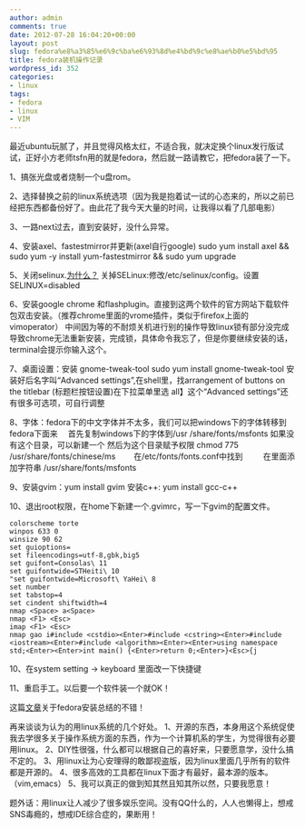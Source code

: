 ```yaml
---
author: admin
comments: true
date: 2012-07-28 16:04:20+00:00
layout: post
slug: fedora%e8%a3%85%e6%9c%ba%e6%93%8d%e4%bd%9c%e8%ae%b0%e5%bd%95
title: fedora装机操作记录
wordpress_id: 352
categories:
- linux
tags:
- fedora
- linux
- VIM
---
```


最近ubuntu玩腻了，并且觉得风格太红，不适合我，就决定换个linux发行版试试，正好小方老师tsfn用的就是fedora，然后就一路请教它，把fedora装了一下。

1、搞张光盘或者烧制一个u盘rom。

2、选择替换之前的linux系统选项（因为我是抱着试一试的心态来的，所以之前已经把东西都备份好了。由此花了我今天大量的时间，让我得以看了几部电影）

3、一路next过去，直到安装好，没什么异常。

4、安装axel、fastestmirror并更新(axel自行google)
sudo yum install axel && sudo yum -y install yum-fastestmirror && sudo yum upgrade

5、关闭selinux.[为什么？](http://www.360doc.com/content/12/0708/09/6828497_222933255.shtml)
关掉SELinux:修改/etc/selinux/config。设置SELINUX=disabled

6、安装google chrome 和flashplugin。直接到这两个软件的官方网站下载软件包双击安装。（推荐chrome里面的vrome插件，类似于firefox上面的vimoperator）
中间因为等的不耐烦关机进行别的操作导致linux锁有部分没完成导致chrome无法重新安装，完成锁，具体命令我忘了，但是你要继续安装的话，terminal会提示你输入这个。

7、桌面设置：安装 gnome-tweak-tool
sudo yum install gnome-tweak-tool
安装好后名字叫“Advanced settings”,在shell里，找arrangement of buttons on the titlebar (标题栏按钮设置)在下拉菜单里选 all】这个“Advanced settings”还有很多可选项，可自行调整

8、字体：fedora下的中文字体并不太多，我们可以把windows下的字体转移到fedora下面来　
首先复制windows下的字体到/usr /share/fonts/msfonts 如果没有这个目录，可以新建一个
然后为这个目录赋予权限 chmod 775 /usr/share/fonts/chinese/ms　　
在/etc/fonts/fonts.conf中找到 　　
在里面添加字符串 /usr/share/fonts/msfonts  

9、安装gvim：yum install gvim  安装c++: yum install gcc-c++

10、退出root权限，在home下新建一个.gvimrc，写一下gvim的配置文件。

```
colorscheme torte
winpos 633 0
winsize 90 62
set guioptions=
set fileencodings=utf-8,gbk,big5
set guifont=Consolas\ 11
set guifontwide=STHeiti\ 10
"set guifontwide=Microsoft\ YaHei\ 8
set number
set tabstop=4
set cindent shiftwidth=4
nmap <Space> a<Space>
nmap <F1> <Esc>
imap <F1> <Esc>
nmap gao i#include <cstdio><Enter>#include <cstring><Enter>#include <iostream><Enter>#include <algorithm><Enter><Enter>using namespace std;<Enter><Enter>int main() {<Enter>return 0;<Enter>}<Esc>{j
```

10、在system setting -> keyboard 里面改一下快捷键

11、重启手工。以后要一个软件装一个就OK！

这篇[文章](http://www.ha97.com/2679.html)关于fedora安装总结的不错！


再来谈谈为认为的用linux系统的几个好处。
1、开源的东西，本身用这个系统促使我去学很多关于操作系统方面的东西，作为一个计算机系的学生，为觉得很有必要用linux。
2、DIY性很强，什么都可以根据自己的喜好来，只要愿意学，没什么搞不定的。
3、用linux让为心安理得的敢鄙视盗版，因为linux里面几乎所有的软件都是开源的。
4、很多高效的工具都在linux下面才有最好，最本源的版本。（vim,emacs）
5、我可以真正的做到知其然且知其所以然，只要我愿意！

题外话：用linux让人减少了很多娱乐空间。没有QQ什么的，人人也懒得上，想戒SNS毒瘾的，想戒IDE综合症的，果断用！
